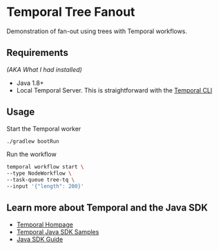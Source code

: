 # Temporal Tree Fanout

Demonstration of fan-out using trees with Temporal workflows.

## Requirements

*(AKA What I had installed)*

* Java 1.8+
* Local Temporal Server. This is straightforward with the [Temporal CLI](https://github.com/temporalio/cli)

## Usage

Start the Temporal worker
```bash
./gradlew bootRun
```

Run the workflow
```zsh
temporal workflow start \
--type NodeWorkflow \
--task-queue tree-tq \
--input '{"length": 200}'
```

## Learn more about Temporal and the Java SDK

* [Temporal Hompage](https://temporal.io/)
* [Temporal Java SDK Samples](https://github.com/temporalio/samples-java)
* [Java SDK Guide](https://docs.temporal.io/dev-guide/java)